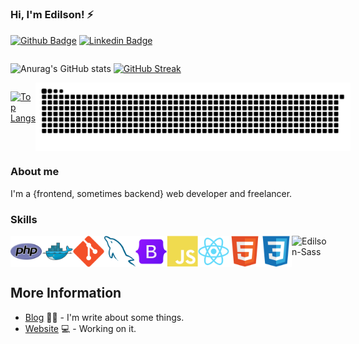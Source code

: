 # <h3>Hi, I'm Edilson! ⚡</h3>

[![Github Badge](https://img.shields.io/badge/-Github-000?style=flat-square&logo=Github&logoColor=white&link=https://github.com/edilsonbaggio)](https://github.com/edilsonbaggio)
[![Linkedin Badge](https://img.shields.io/badge/-LinkedIn-blue?style=flat-square&logo=Linkedin&logoColor=white&link=https://www.linkedin.com/in/edilsoncicero/)](https://www.linkedin.com/in/edilsoncicero/)

<div style="display: flex;">

![Anurag's GitHub stats](https://github-readme-stats.vercel.app/api?username=edilsonbaggio&show_icons=true&theme=radical&count_private=true)
[![GitHub Streak](https://github-readme-streak-stats.herokuapp.com?user=edilsonbaggio&theme=dark)](https://git.io/streak-stats)

</div>

<div style="display: flex;">
 
  [![Top Langs](https://github-readme-stats.vercel.app/api/top-langs/?username=edilsonbaggio&layout=compact&langs_count=7&theme=dracula&count_private=true)](https://github.com/edilsonbaggio)
 
  <img src="https://raw.githubusercontent.com/debora7376/debora7376/output/github-contribution-grid-snake.svg" alt="github contribution grid snake animation" style="width: 100%;">
 
</div>

### About me
I'm a {frontend, sometimes backend} web developer and freelancer.

### Skills
<div style="display:flex;">
 <img align="center" alt="Edilson-php" height="50" width="60" src="https://raw.githubusercontent.com/devicons/devicon/master/icons/php/php-original.svg">
 <img align="center" alt="Edilson-php" height="50" width="60" src="https://raw.githubusercontent.com/devicons/devicon/master/icons/docker/docker-original.svg">
 <img align="center" height="50" width="60" src="https://raw.githubusercontent.com/devicons/devicon/master/icons/git/git-original.svg">
 <img align="center" height="50" width="60" src="https://raw.githubusercontent.com/devicons/devicon/master/icons/mysql/mysql-original.svg">
 <img align="center" alt="Edilson-bootstrap" height="50" width="60" src="https://raw.githubusercontent.com/devicons/devicon/master/icons/bootstrap/bootstrap-original.svg">
 <img align="center" alt="Edilson-Js" height="50" width="60" src="https://raw.githubusercontent.com/devicons/devicon/master/icons/javascript/javascript-plain.svg">
 <img align="center" alt="Edilson-jupyter" height="50" width="60" src="https://raw.githubusercontent.com/devicons/devicon/master/icons/react/react-original.svg">
 <img align="center" alt="Edilson-HTML" height="50" width="60" src="https://raw.githubusercontent.com/devicons/devicon/master/icons/html5/html5-original.svg"> 
 <img align="center"  alt="Edilson-CSS" height="50" width="60" src="https://raw.githubusercontent.com/devicons/devicon/master/icons/css3/css3-original.svg">
 <img align="center"  alt="Edilson-Sass" height="50" width="60" src="https://devicons.railway.app/i/sass.svg">
</div>

## More Information
- [Blog](https://edilsonsantos.website/) ✍🏼 - I'm write about some things.
- [Website](https://edilsonsantos.website/) 💻 - Working on it.

<!--
**EdilsonBaggio/edilsonbaggio** is a ✨ _special_ ✨ repository because its `README.md` (this file) appears on your GitHub profile.

Here are some ideas to get you started:

- 🔭 I’m currently working on ...
- 🌱 I’m currently learning ...
- 👯 I’m looking to collaborate on ...
- 🤔 I’m looking for help with ...
- 💬 Ask me about ...
- 📫 How to reach me: ...
- 😄 Pronouns: ...
- ⚡ Fun fact: ...
-->
